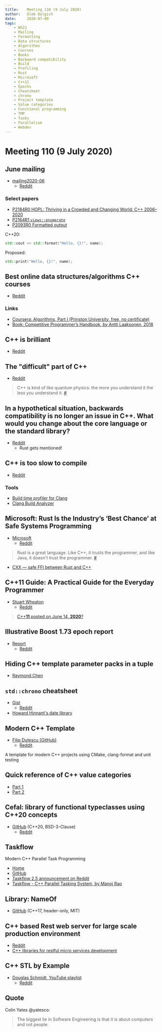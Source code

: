 ```yaml
---
title:    Meeting 110 (9 July 2020)
author:   Gleb Dolgich
date:     2020-07-09
tags:
    - WG21
    - Mailing
    - Formatting
    - Data structures
    - Algorithms
    - Courses
    - Books
    - Backward compatibility
    - Build
    - Profiling
    - Rust
    - Microsoft
    - C++11
    - Epochs
    - Cheatsheet
    - chrono
    - Project template
    - Value categories
    - Functional programming
    - TMP
    - Tasks
    - Parallelism
    - Webdev
---
```


# Meeting 110 (9 July 2020)

## June mailing

* [mailing2020-06](http://www.open-std.org/jtc1/sc22/wg21/docs/papers/2020/#mailing2020-06)
  * [Reddit](https://www.reddit.com/r/cpp/comments/hazwo1/june_2020_c_standard_mailing/?utm_source=share&utm_medium=web2x)

### Select papers

* [P2184R0 HOPL: Thriving in a Crowded and Changing World: C++ 2006–2020](http://www.open-std.org/jtc1/sc22/wg21/docs/papers/2020/p2184r0.pdf)
* [P2164R1 `views::enumerate`](http://www.open-std.org/jtc1/sc22/wg21/docs/papers/2020/p2164r1.pdf)
* [P2093R0 Formatted output](http://www.open-std.org/jtc1/sc22/wg21/docs/papers/2020/p2093r0.html)

C++20:

```cpp
std::cout << std::format("Hello, {}!", name);
```

Proposed:

```cpp
std::print("Hello, {}!", name);
```

## Best online data structures/algorithms C++ courses

* [Reddit](https://www.reddit.com/r/cpp/comments/hj4hql/best_online_data_structures_algorithms_c_courses/)

### Links

* [Coursera: Algorithms, Part I (Prinston University, free, no certificate)](https://www.coursera.org/learn/algorithms-part1)
* [Book: Competitive Programmer’s Handbook, by Antti Laaksonen, 2018](https://cses.fi/book/book.pdf)

## C++ is brilliant

* [Reddit](https://www.reddit.com/r/cpp/comments/hmj4s5/c_is_brilliant/)

## The "difficult" part of C++

* [Reddit](https://www.reddit.com/r/cpp/comments/hlittq/what_is_the_difficult_part_of_c/)

> C++ is kind of like quantum physics: the more you understand it the less you understand it. [#](https://www.reddit.com/r/cpp/comments/hlittq/what_is_the_difficult_part_of_c/fwzdp88?utm_source=share&utm_medium=web2x)

## In a hypothetical situation, backwards compatibility is no longer an issue in C++. What would you change about the core language or the standard library?

* [Reddit](https://www.reddit.com/r/cpp/comments/hf99xw/in_a_hypothetical_situation_backwards/)
  * Rust gets mentioned!

## C++ is too slow to compile

* [Reddit](https://www.reddit.com/r/cpp/comments/hj66pd/c_is_too_slow_to_compile_can_you_share_all_your/?utm_source=share&utm_medium=web2x)

### Tools

* [Build time profiler for Clang](https://aras-p.info/blog/2019/01/16/time-trace-timeline-flame-chart-profiler-for-Clang/)
* [Clang Build Analyzer](https://github.com/aras-p/ClangBuildAnalyzer)

## Microsoft: Rust Is the Industry’s ‘Best Chance’ at Safe Systems Programming

* [Microsoft](https://thenewstack.io/microsoft-rust-is-the-industrys-best-chance-at-safe-systems-programming/)
  * [Reddit](https://www.reddit.com/r/cpp/comments/h77a0z/microsoft_rust_is_the_industrys_best_chance_at/?utm_source=share&utm_medium=web2x)

> Rust is a great language. Like C++, it trusts the programmer, and like Java, it doesn't trust the programmer. [#](https://www.reddit.com/r/cpp/comments/h77a0z/microsoft_rust_is_the_industrys_best_chance_at/fupyse1?utm_source=share&utm_medium=web2x)

* [CXX — safe FFI between Rust and C++](https://github.com/dtolnay/cxx)

## C++11 Guide: A Practical Guide for the Everyday Programmer

* [Stuart Wheaton](https://stuartwheaton.com/blog/2020-06-14-c++11-guide/)
  * [Reddit](https://www.reddit.com/r/cpp/comments/h9qi9v/c11_guide_a_practical_guide_for_the_everyday/)

> [C++**11** posted on June 14, **2020**?](https://www.reddit.com/r/cpp/comments/h9qi9v/c11_guide_a_practical_guide_for_the_everyday/fuzpqnn?utm_source=share&utm_medium=web2x)

## Illustrative Boost 1.73 epoch report

* [Report](https://github.com/joaquintides/boost_epoch/blob/master/epoch_report.md)
  * [Reddit](https://www.reddit.com/r/cpp/comments/h84v7r/boost_epoch_proposal_illustrative_boost_173_epoch/)

## Hiding C++ template parameter packs in a tuple

* [Raymond Chen](https://devblogs.microsoft.com/oldnewthing/20200529-00/?p=103810)

## `std::chrono` cheatsheet

* [Gist](https://gist.github.com/mortie/bf21c9d2d53b83f3be1b45b76845f090)
  * [Reddit](https://www.reddit.com/r/cpp/comments/e97i6f/i_made_a_cheat_sheet_for_stdchrono_because_i_have/)
* [Howard Hinnant's date library](https://github.com/HowardHinnant/date)

## Modern C++ Template

* [Filip Dutescu (GitHub)](https://github.com/filipdutescu/modern-cpp-template)
  * [Reddit](https://www.reddit.com/r/cpp/comments/gt0pz1/i_made_a_project_template_for_modern_c_projects/)

A template for modern C++ projects using CMake, clang-format and unit testing

## Quick reference of C++ value categories

* [Part 1](https://habr.com/ru/post/479342/)
* [Part 2](https://habr.com/ru/post/479358/)

## Cefal: library of functional typeclasses using C++20 concepts

* [GitHub](https://github.com/dkormalev/cefal) (C++20, BSD-3-Clause)
  * [Reddit](https://www.reddit.com/r/cpp/comments/g7mluk/cefal_library_of_functional_typeclasses_using_c20/)

## Taskflow

Modern C++ Parallel Task Programming

* [Home](https://taskflow.github.io/#/)
* [GitHub](https://github.com/taskflow/)
* [Taskflow 2.5 announcement on Reddit](https://www.reddit.com/r/cpp/comments/gvbfix/taskflow_v250_released_with_a_new_visualization/)
* [Taskflow - C++ Parallel Tasking System, by Manoj Rao](http://www.mycpu.org/c++-taskflow/)

## Library: NameOf

* [GitHub](https://github.com/Neargye/nameof) (C++17, header-only, MIT)

## C++ based Rest web server for large scale production environment

* [Reddit](https://www.reddit.com/r/cpp/comments/hftn0w/c_based_rest_web_server_for_large_scale/)
* [C++ libraries for restful micro services development](https://www.reddit.com/r/cpp/comments/gt0iol/c_libraries_for_restful_micro_services_development/fsa94kc/)

## C++ STL by Example

* [Douglas Schmidt, YouTube playlist](https://www.youtube.com/playlist?list=PLZ9NgFYEMxp5oH3mrr4IlFBn03rjS-gN1)
  * [Reddit](https://www.reddit.com/r/cpp/comments/hb5uvb/youtube_playlist_c_stl_by_example_by_professor/)

## Quote

Colin Yates @yatesco:

> The biggest lie in Software Engineering is that it is about computers and not people.
